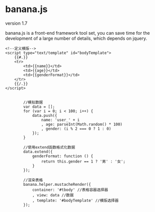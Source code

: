 # banana.js

version 1.7

banana.js is a front-end framework tool set, you can save time for the development of a large number of details, which depends on jquery.

    <!--定义模版-->
    <script type="text/template" id="bodyTemplate">
        {{#.}}
        <tr>
            <td>{{name}}</td>
            <td>{{age}}</td>
            <td>{{genderFormat}}</td>
        </tr>
        {{/.}}
    </script>


            //模拟数据
            var data = [];
            for (var i = 0; i < 100; i++) {
                data.push({
                    name: 'user_' + i
                    , age: parseInt(Math.random() * 100)
                    , gender: (i % 2 === 0 ? 1 : 0)
                });
            }

            //使用extend函数格式化数据
            data.extend({
                genderFormat: function () {
                    return this.gender == 1 ? '男' : '女';
                }
            });

            //渲染表格
            banana.helper.mustacheRender({
                container: '#tbody' //表格容器选择器
                , view: data //数据
                , template: '#bodyTemplate' //模版选择器
            });
